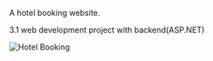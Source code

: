 A hotel booking website.

3.1 web development project with backend(ASP.NET)


![Hotel Booking](https://www.google.com/url?sa=i&url=https%3A%2F%2Fsharedexpensetracker.com%2F%3Fa%3D10-hotel-booking-mistakes-and-how-to-avoid-them-ii-oVavdNsJ&psig=AOvVaw04adRbbZVHZhlVUE402m5b&ust=1709564736433000&source=images&cd=vfe&opi=89978449&ved=0CBMQjRxqFwoTCLCcmoiv2IQDFQAAAAAdAAAAABAJ)
